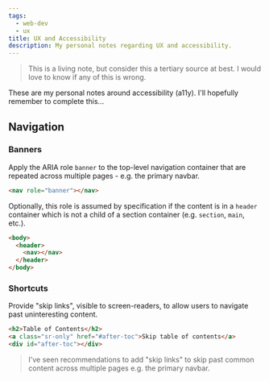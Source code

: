 ```yaml
---
tags:
  - web-dev
  - ux
title: UX and Accessibility
description: My personal notes regarding UX and accessibility.
---
```


> This is a living note, but consider this a tertiary source at best. I would love to know if any of this is wrong.

These are my personal notes around accessibility (a11y). I'll hopefully remember to complete this...

## Navigation

### Banners

Apply the ARIA role `banner` to the top-level navigation container that are repeated across multiple pages - e.g. the primary navbar.

```html
<nav role="banner"></nav>
```

Optionally, this role is assumed by specification if the content is in a `header` container which is not a child of a section container (e.g. `section`, `main`, etc.).

```html
<body>
  <header>
    <nav></nav>
  </header>
</body>
```

### Shortcuts

Provide "skip links", visible to screen-readers, to allow users to navigate past uninteresting content.

```html
<h2>Table of Contents</h2>
<a class="sr-only" href="#after-toc">Skip table of contents</a>
<div id="after-toc"></div>
```

> I've seen recommendations to add "skip links" to skip past common content across multiple pages e.g. the primary navbar.
